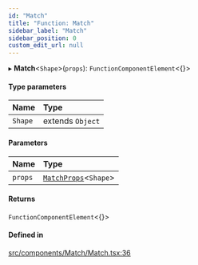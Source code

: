 ```yaml
---
id: "Match"
title: "Function: Match"
sidebar_label: "Match"
sidebar_position: 0
custom_edit_url: null
---
```


▸ **Match**<`Shape`\>(`props`): `FunctionComponentElement`<{}\>

#### Type parameters

| Name | Type |
| :------ | :------ |
| `Shape` | extends `Object` |

#### Parameters

| Name | Type |
| :------ | :------ |
| `props` | [`MatchProps`](../interfaces/MatchProps)<`Shape`\> |

#### Returns

`FunctionComponentElement`<{}\>

#### Defined in

[src/components/Match/Match.tsx:36](https://github.com/ythecombinator/react-matchez/blob/f44ba50/src/components/Match/Match.tsx#L36)
